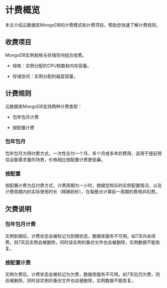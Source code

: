 # 计费概览

本文介绍云数据库MongoDB的计费模式和计费项目，帮助您快速了解计费规则。



## 收费项目

MongoDB实例规格与存储空间组合收费。

- 规格：实例分配的CPU核数和内存容量。

- 存储空间：实例分配的磁盘容量。

  

## 计费规则

云数据库MongoDB支持两种计费类型：

- 包年包月计费

- 按配置计费

  

### 包年包月

包年包月为预付费方式，一次性支付一个月、多个月或多年的费用，适用于提前预估设备需求量的场景，价格相比按配置计费更低廉。



### 按配置

按配置计费为后付费方式，计费周期为一小时，根据您购买的实例配置情况，以及计费周期内的实际使用时长（精确到秒），在每整点计算前一周期的费用并扣费。



## 欠费说明

### 包年包月计费

实例到期后，计费状态会被标记为到期状态，数据库服务不可用。如7天内未续费，则7天后实例会被删除，同时该实例的备份文件也会被删除，实例数据不能恢复。



### 按配置计费

实例欠费后，计费状态会被标记为欠费，数据库服务不可用。如7天后仍欠费，则会被删除，同时该实例的备份文件也会被删除，实例数据不能恢复。